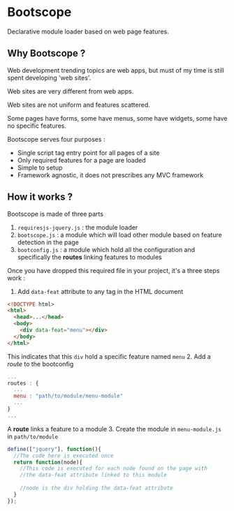 Bootscope
=============

Declarative module loader based on web page features.

Why Bootscope ?
---------------
Web development trending topics are web apps, but must of my time is still spent developing 'web sites'.

Web sites are very different from web apps.

Web sites are not uniform and features scattered.

Some pages have forms, some have menus, some have widgets, some have no specific features.

Bootscope serves four purposes :

* Single script tag entry point for all pages of a site
* Only required features for a page are loaded
* Simple to setup
* Framework agnostic, it does not prescribes any MVC framework

How it works ?
--------------
Bootscope is made of three parts  
 
1. ``requiresjs-jquery.js`` : the module loader
2. ``bootscope.js`` : a module which will load other module based on feature detection in the page
3. ``bootconfig.js`` : a module which hold all the configuration and specifically the **routes** linking features to modules

Once you have dropped this required file in your project, it's a three steps work :

1. Add ``data-feat`` attribute to any tag in the HTML document  
```html
<!DOCTYPE html>
<html>
  <head>...</head>
  <body>
    <div data-feat="menu"></div>
  </body>
</html>
```  
This indicates that this ``div`` hold a specific feature named ``menu``
2. Add a _route_ to the bootconfig  
```javascript
...
routes : {
  ...
  menu : "path/to/module/menu-module"
  ...
}
...
```
A **route** links a feature to a module
3. Create the module in ``menu-module.js`` in ``path/to/module``   
```javascript
define(["jquery"], function(){
  //The code here is executed once
  return function(node){
    //This code is executed for each node found on the page with 
    //the data-feat attribute linked to this module
 
    //node is the div holding the data-feat attribute
  }
});
```